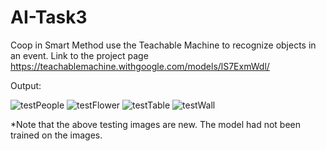 # AI-Task3
Coop in Smart Method use the Teachable Machine to recognize objects in an event. 
Link to the project page https://teachablemachine.withgoogle.com/models/lS7ExmWdl/

Output:

![testPeople](https://github.com/malhashim-hub/AI-Task3/assets/119134365/522f41f4-9f3f-41c0-a5ae-a13fa677c15b)
![testFlower](https://github.com/malhashim-hub/AI-Task3/assets/119134365/54e5b986-c3bf-4296-b154-2552980b927e)
![testTable](https://github.com/malhashim-hub/AI-Task3/assets/119134365/62a514c6-da2f-456b-8935-562b93c29ab1)
![testWall](https://github.com/malhashim-hub/AI-Task3/assets/119134365/4a344a4e-ee5a-4382-8c2b-7bb8364f16e0)

*Note that the above testing images are new. The model had not been trained on the images.
